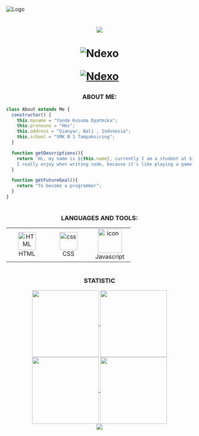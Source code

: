 ![Logo](https://as2.ftcdn.net/v2/jpg/04/46/93/93/1000_F_446939375_83iP0UYTg5F9vHl6icZwgrEBHXeXMVaU.jpg)
<h1 align="center">
  <img src="https://readme-typing-svg.herokuapp.com/?font=Righteous&size=35&center=true&vCenter=true&width=500&height=70&duration=4000&lines=Hi+There!+👋;+I'm+Yande;" />
<h1>
<p align="center"> <img src="https://komarev.com/ghpvc/?username=Ndexo&label=Profile%20views&color=0e75b6&style=flat" alt="Ndexo" /> </p>
<p align="center"> <a href="https://github.com/ryo-ma/github-profile-trophy"><img src="https://github-profile-trophy.vercel.app/?username=Ndexo&theme=discord" alt="Ndexo" /></a> </p>

<h3 align="center">ABOUT ME:</h3>

```javascript
class About extends Me {
  constructor() {
    this.myname = "Yande Kusuma Dyatmika";
    this.pronouns = "Hes";
    this.address = "Gianyar, Bali , Indonesia";
    this.school = "SMK N 1 Tampaksiring";
  }

  function getDescriptions(){
    return `Hi, my name is ${this.name}, currently I am a student at ${this.school}.
    I really enjoy when writing code, because it's like playing a game`;
  }

  function getFutureGoal(){
    return "To become a programmer";
  }
}
```


<h1></h1>
<h3 align="center">LANGUAGES AND TOOLS:</h3>
<div align="center">
<table>
    <tr>
        <td align="center" width="96">
            <img src="https://skillicons.dev/icons?i=html" width="48" height="48" alt="HTML" />
            <br>HTML
        </td>
        <td align="center" width="96">
            <img src="https://skillicons.dev/icons?i=css" width="48" height="48" alt="css" />
            <br>CSS
        </td>
        <td align="center" width="96">
            <img src="https://techstack-generator.vercel.app/js-icon.svg" alt="icon" width="65" height="65" />
            <br>Javascript
        </td>
    </tr>
</table>
</div>

<div align="center">

  <h1></h1>

<h3 align="center">STATISTIC</h3>

<div align="center">
<a href="https://github.com/widev71">
<img align="center" src="http://github-profile-summary-cards.vercel.app/api/cards/stats?username=Ndexo&theme=2077" height="180em" />
<img align="center" src="http://github-profile-summary-cards.vercel.app/api/cards/most-commit-language?username=Ndexo&theme=2077" height="180em" />
<img align="center" src="http://github-profile-summary-cards.vercel.app/api/cards/repos-per-language?username=Ndexo&theme=2077" height="180em" />
<img align="center" src="http://github-profile-summary-cards.vercel.app/api/cards/productive-time?username=Ndexo&theme=2077" height="180em" />
</div>

<img src="https://raw.githubusercontent.com/Trilokia/Trilokia/379277808c61ef204768a61bbc5d25bc7798ccf1/bottom_header.svg" />
  

</div>





<!--
**widev71/widev71** is a ✨ _special_ ✨ repository because its `README.md` (this file) appears on your GitHub profile.

Here are some ideas to get you started:

- 🔭 I’m currently working on ...
- 🌱 I’m currently learning ...
- 👯 I’m looking to collaborate on ...
- 🤔 I’m looking for help with ...
- 💬 Ask me about ...
- 📫 How to reach me: ...
- 😄 Pronouns: ...
- ⚡ Fun fact: ...
-->
